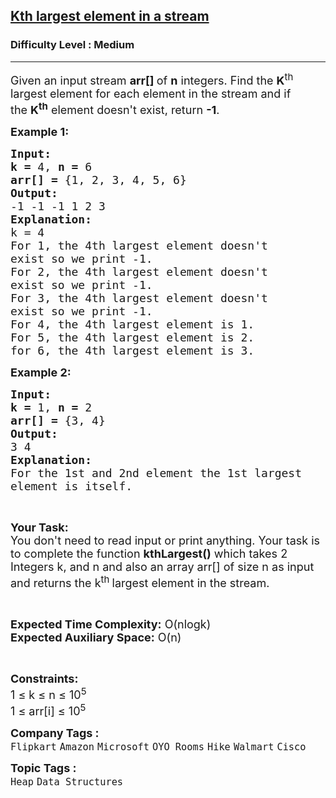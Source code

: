 <h2><a href="https://practice.geeksforgeeks.org/problems/kth-largest-element-in-a-stream2220/1?utm_source=youtube&utm_medium=collab_striver_ytdescription&utm_campaign=kth-largest-element-in-a-stream">Kth largest element in a stream</a></h2><h3>Difficulty Level : Medium</h3><hr><div class="problems_problem_content__Xm_eO"><p><span style="font-size:18px">Given an input stream <strong>arr[] </strong>of <strong>n</strong> integers. Find the <strong>K</strong><sup>th</sup> largest element for each element in the stream and if the&nbsp;<strong>K<sup>th</sup></strong>&nbsp;element doesn't exist, return <strong>-1</strong>.</span></p>

<p><span style="font-size:18px"><strong>Example 1:</strong></span></p>

<pre><span style="font-size:18px"><strong>Input:</strong></span>
<span style="font-size:18px"><strong>k = </strong>4, <strong>n = </strong>6</span>
<span style="font-size:18px"><strong>arr[] = </strong>{1, 2, 3, 4, 5, 6}</span>
<span style="font-size:18px"><strong>Output:</strong></span>
<span style="font-size:18px">-1 -1 -1 1 2 3</span>
<span style="font-size:18px"><strong>Explanation:</strong></span>
<span style="font-size:18px">k = 4
For 1, the 4th largest element doesn't
exist so we print -1.
For 2, the 4th largest element doesn't
exist so we print -1.
For 3, the 4th largest element doesn't
exist so we print -1.
For 4, the 4th largest element is 1.
For 5, the 4th largest element is 2.
for 6, the 4th largest element is 3.</span></pre>

<p><span style="font-size:18px"><strong>Example 2:</strong></span></p>

<pre><span style="font-size:18px"><strong>Input:</strong></span>
<span style="font-size:18px"><strong>k = </strong>1, <strong>n = </strong>2</span>
<span style="font-size:18px"><strong>arr[] = </strong>{3, 4}</span>
<span style="font-size:18px"><strong>Output:</strong></span>
<span style="font-size:18px">3 4 
<strong>Explanation:</strong> 
For the 1st and 2nd element the 1st largest 
element is itself.</span></pre>

<p>&nbsp;</p>

<p><span style="font-size:18px"><strong>Your Task:</strong><br>
You don't need to read input or print anything. Your task is to complete the function <strong>kthLargest()</strong> which takes 2 Integers k, and n and also an array arr[] of size n as input and returns the k<sup>th </sup>largest element in the stream.</span></p>

<p>&nbsp;</p>

<p><span style="font-size:18px"><strong>Expected Time Complexity:</strong> O(nlogk)<br>
<strong>Expected Auxiliary Space:</strong> O(n)</span></p>

<p>&nbsp;</p>

<p><span style="font-size:18px"><strong>Constraints:</strong></span><br>
<span style="font-size:18px">1 ≤ k ≤ n ≤ 10<sup>5</sup><br>
1 ≤ arr[i] ≤ 10<sup>5</sup></span></p>
</div><p><span style=font-size:18px><strong>Company Tags : </strong><br><code>Flipkart</code>&nbsp;<code>Amazon</code>&nbsp;<code>Microsoft</code>&nbsp;<code>OYO Rooms</code>&nbsp;<code>Hike</code>&nbsp;<code>Walmart</code>&nbsp;<code>Cisco</code>&nbsp;<br><p><span style=font-size:18px><strong>Topic Tags : </strong><br><code>Heap</code>&nbsp;<code>Data Structures</code>&nbsp;